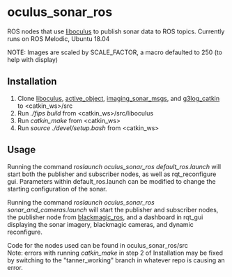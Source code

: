 # oculus_sonar_ros
ROS nodes that use [liboculus](https://github.com/apl-ocean-engineering/liboculus) to publish sonar data to ROS topics.
Currently runs on ROS Melodic, Ubuntu 18.04  

NOTE: Images are scaled by SCALE_FACTOR, a macro defaulted to 250 (to help with display)  

## Installation
  1. Clone [liboculus](https://github.com/apl-ocean-engineering/liboculus), [active_object](https://gitlab.com/apl-ocean-engineering/hmi-lsd-slam-transition/active_object), [imaging_sonar_msgs](https://gitlab.com/apl-ocean-engineering/imaging_sonar_msgs), and [g3log_catkin](https://gitlab.com/apl-ocean-engineering/lsd-slam/g3log_catkin) to <catkin_ws>/src
  2. Run *./fips build* from <catkin_ws>/src/liboculus
  3. Run *catkin_make* from <catkin_ws>
  4. Run *source ./devel/setup.bash* from <catkin_ws>

## Usage
Running the command *roslaunch oculus_sonar_ros default_ros.launch* will start both the publisher and subscriber nodes, as well as rqt_reconfigure gui.
Parameters within default_ros.launch can be modified to change the starting configuration of the sonar.  

Running the command *roslaunch oculus_sonar_ros sonar_and_cameras.launch* will start the publisher and subscriber nodes, the publisher node from [blackmagic_ros](https://gitlab.com/apl-ocean-engineering/blackmagic_ros), and a dashboard in rqt_gui displaying the sonar imagery, blackmagic cameras, and dynamic reconfigure.  

Code for the nodes used can be found in oculus_sonar_ros/src  
Note: errors with running *catkin_make* in step 2 of Installation may be fixed by switching to the "tanner_working" branch in whatever repo is causing an error.
